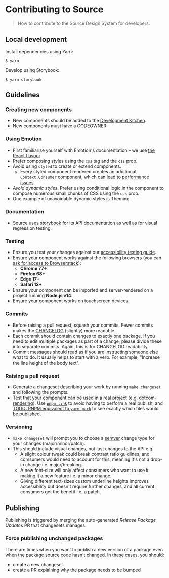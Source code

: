 # Contributing to Source

> How to contribute to the Source Design System for developers.

## Local development

Install dependencies using Yarn:

```shell
$ yarn
```

Develop using Storybook:

```shell
$ yarn storybook
```

## Guidelines

### Creating new components

- New components should be added to the [Development Kitchen](https://github.com/guardian/csnx/tree/main/libs/%40guardian/source-react-components-development-kitchen).
- New components must have a CODEOWNER.

### Using Emotion

- First familiarise yourself with Emotion's documentation – we use [the React flavour](https://emotion.sh/docs/introduction#react)
- Prefer composing styles using the `css` tag and the `css` prop.
- Avoid using `styled` to create or extend components.
  - Every styled component rendered creates an additional `Context.Consumer` component, which can lead to [performance issues](https://calendar.perfplanet.com/2019/the-unseen-performance-costs-of-css-in-js-in-react-apps/).
- <em>Avoid dynamic styles</em>. Prefer using conditional logic in the component
  to compose numerous small chunks of CSS using the `css` prop.
- One example of unavoidable dynamic styles is Theming.

### Documentation

- Source uses [storybook](https://guardian.github.io/csnx) for its API documentation as well as for visual regression testing.

### Testing

- Ensure you test your changes against our [accessibility testing guide](./pull-request-template.md#accessibility).
- Ensure your component works against the following browsers (you can [ask for access to Browserstack](mailto:divx@theguardian.com?subject=Browserstack)):
  - **Chrome 77+**
  - **Firefox 68+**
  - **Edge 17+**
  - **Safari 12+**
- Ensure your component can be imported and server-rendered on a project running **Node.js v14**.
- Ensure your component works on touchscreen devices.

### Commits

- Before raising a pull request, squash your commits. Fewer commits makes the [CHANGELOG](https://github.com/guardian/source/blob/main/CHANGELOG.md) (slightly) more readable.
- Each commit should contain changes to exactly one package. If you need to edit multiple packages as part of a change, please divide these into separate commits. Again, this is for CHANGELOG readability.
- Commit messages should read as if you are instructing someone else what to do. It usually helps to start with a verb. For example, "Increase the line height of the body text".

### Raising a pull request

- Generate a changeset describing your work by running `make changeset` and following the prompts.
- Test that your component can be used in a real project (e.g. [dotcom-rendering](https://github.com/guardian/dotcom-rendering)). Use [`pnpm link`](https://pnpm.io/cli/link) to avoid having to perform a real publish, and [TODO: PNPM equivalent to `yarn pack`](#) to see exactly which files would be published.

### Versioning

- `make changeset` will prompt you to choose a [semver](https://semver.org/) change type for your changes (major/minor/patch).
- This should include visual changes, not just changes to the API e.g.
  - A slight colour tweak could break contrast ratio guidlines, and comsumers would need to account for this, meaning it's not a drop-in change i.e. major/breaking.
  - A new font-size will only affect consumers who want to use it, making it a new feature i.e. a minor change.
  - Giving different text-sizes custom underline heights improves accessibility but doesn't require further changes, and all current consumers get the benefit i.e. a patch.

## Publishing

Publishing is triggered by merging the auto-generated _Release Package Updates_ PR that changesets manages.

### Force publishing unchanged packages

There are times when you want to publish a new version of a package even
when the package source code hasn't changed. In these cases, you should:

- create a new changeset
- create a PR explaining why the package needs to be bumped
